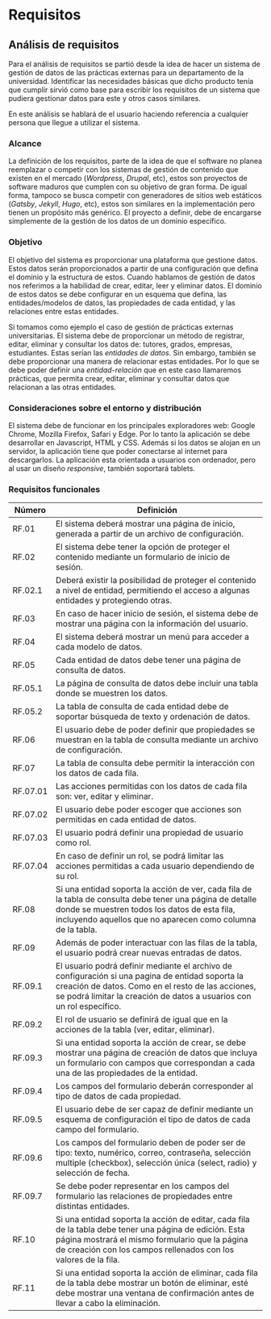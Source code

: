 # Requisitos

## Análisis de requisitos
Para el análisis de requisitos se partió desde la idea de hacer un sistema de gestión de datos de las prácticas externas para un departamento de la universidad. Identificar las necesidades básicas que dicho producto tenía que cumplir sirvió como base para escribir los requisitos de un sistema que pudiera gestionar datos para este y otros casos similares.

En este análisis se hablará de el usuario haciendo referencia a cualquier persona que llegue a utilizar el sistema.

### Alcance
La definición de los requisitos, parte de la idea de que el software no planea reemplazar o competir con los sistemas de gestión de contenido que existen en el mercado (_Wordpress_, _Drupal_, etc), estos son proyectos de software maduros que cumplen con su objetivo de gran forma. De igual forma, tampoco se busca competir con generadores de sitios web estáticos (_Gatsby_, _Jekyll_, _Hugo_, etc), estos son similares en la implementación pero tienen un propósito más genérico.
El proyecto a definir, debe de encargarse simplemente de la gestión de los datos de un dominio específico.

### Objetivo
 El objetivo del sistema es proporcionar una plataforma que gestione datos. Estos datos serán proporcionados a partir de una configuración que defina el dominio y la estructura de estos.
 Cuando hablamos de gestión de datos nos referimos a la habilidad de crear, editar, leer y eliminar datos. El dominio de estos datos se debe configurar en un esquema que defina, las entidades/modelos de datos, las propiedades de cada entidad, y las relaciones entre estas entidades.
 
Si tomamos como ejemplo el caso de gestión de prácticas externas universitarias. El sistema debe de proporcionar un método de registrar, editar, eliminar y consultar los datos de: tutores, grados, empresas, estudiantes. Estas serían las _entidades de datos_.
Sin embargo, también se debe proporcionar una manera de relacionar estas entidades. Por lo que se debe poder definir una _entidad-relación_ que en este caso llamaremos prácticas, que permita crear, editar, eliminar y consultar datos que relacionan a las otras entidades.

### Consideraciones sobre el entorno y distribución
El sistema debe de funcionar en los principales exploradores web: Google Chrome, Mozilla Firefox, Safari y Edge. Por lo tanto la aplicación se debe desarrollar en Javascript, HTML y CSS. Además si los datos se alojan en un servidor, la aplicación tiene que poder conectarse al internet para descargarlos.
La aplicación esta orientada a usuarios con ordenador, pero al usar un diseño _responsive_, también soportará tablets.

### Requisitos funcionales

| Número   | Definición                                                                                                                                                                                                                    |
| -------- | ------------------------------------------------------------------------------------------------------------------------------------------------------------------------------------------------------------------------------|
| RF.01    | El sistema deberá mostrar una página de inicio, generada a partir de un archivo de configuración.                                                                                                                             |
| RF.02    | El sistema debe tener la opción de proteger el contenido mediante un formulario de inicio de sesión.                                                                                                                          |
| RF.02.1  | Deberá existir la posibilidad de proteger el contenido a nivel de entidad, permitiendo el acceso a algunas entidades y protegiendo otras.                                                                                     |
| RF.03    | En caso de hacer inicio de sesión, el sistema debe de mostrar una página con la información del usuario.                                                                                                                      |
| RF.04    | El sistema deberá mostrar un menú para acceder a cada modelo de datos.                                                                                                                                                        |
| RF.05    | Cada entidad de datos debe tener una página de consulta de datos.                                                                                                                                                             |
| RF.05.1  | La página de consulta de datos debe incluir una tabla donde se muestren los datos.                                                                                                                                            |
| RF.05.2  | La tabla de consulta de cada entidad debe de soportar búsqueda de texto y ordenación de datos.                                                                                                                                |
| RF.06    | El usuario debe de poder definir que propiedades se muestran en la tabla de consulta mediante un archivo de configuración.                                                                                                    |
| RF.07    | La tabla de consulta debe permitir la interacción con los datos de cada fila.                                                                                                                                                 |
| RF.07.01 | Las acciones permitidas con los datos de cada fila son: ver, editar y eliminar.                                                                                                                                               |
| RF.07.02 | El usuario debe poder escoger que acciones son permitidas en cada entidad de datos.                                                                                                                                           |
| RF.07.03 | El usuario podrá definir una propiedad de usuario como rol.                                                                                                                                                                   |
| RF.07.04 | En caso de definir un rol, se podrá limitar las acciones permitidas a cada usuario dependiendo de su rol.                                                                                                                     |
| RF.08    | Si una entidad soporta la acción de ver, cada fila de la tabla de consulta debe tener una página de detalle donde se muestren todos los datos de esta fila, incluyendo aquellos que no aparecen como columna de la tabla.     |
| RF.09    | Además de poder interactuar con las filas de la tabla, el usuario podrá crear nuevas entradas de datos.                                                                                                                       |
| RF.09.1  | El usuario podrá definir mediante el archivo de configuración si una pagina de entidad soporta la creación de datos. Como en el resto de las acciones, se podrá limitar la creación de datos a usuarios con un rol específico.|
| RF.09.2  | El rol de usuario se definirá de igual que en la acciones de la tabla (ver, editar, eliminar).                                                                                                                                |
| RF.09.3  | Si una entidad soporta la acción de crear, se debe mostrar una página de creación de datos que incluya un formulario con campos que correspondan a cada una de las propiedades de la entidad.                                 |
| RF.09.4  | Los campos del formulario deberán corresponder al tipo de datos de cada propiedad.                                                                                                                                            |
| RF.09.5  | El usuario debe de ser capaz de definir mediante un esquema de configuración el tipo de datos de cada campo del formulario.                                                                                                   |
| RF.09.6  | Los campos del formulario deben de poder ser de tipo: texto, numérico, correo, contraseña, selección multiple (checkbox), selección única (select, radio) y selección de fecha.                                               |
| RF.09.7  | Se debe poder representar en los campos del formulario las relaciones de propiedades entre distintas entidades.                                                                                                               |
| RF.10    | Si una entidad soporta la acción de editar, cada fila de la tabla debe tener una página de edición. Esta página mostrará el mismo formulario que la página de creación con los campos rellenados con los valores de la fila.  |
| RF.11    | Si una entidad soporta la acción de eliminar, cada fila de la tabla debe mostrar un botón de eliminar, esté debe mostrar una ventana de confirmación antes de llevar a cabo la eliminación.                                   |